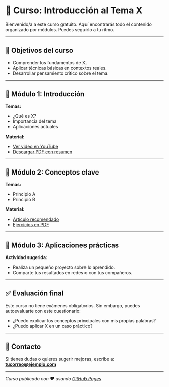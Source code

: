 # 📘 Curso: Introducción al Tema X

Bienvenido/a a este curso gratuito. Aquí encontrarás todo el contenido organizado por módulos. Puedes seguirlo a tu ritmo.

---

## 🧠 Objetivos del curso

- Comprender los fundamentos de X.
- Aplicar técnicas básicas en contextos reales.
- Desarrollar pensamiento crítico sobre el tema.

---

## 📅 Módulo 1: Introducción

**Temas:**
- ¿Qué es X?
- Importancia del tema
- Aplicaciones actuales

**Material:**
- [Ver video en YouTube](https://www.youtube.com/watch?v=xxxxxxxx)
- [Descargar PDF con resumen](materiales/modulo1-resumen.pdf)

---

## 🔬 Módulo 2: Conceptos clave

**Temas:**
- Principio A
- Principio B

**Material:**
- [Artículo recomendado](https://ejemplo.com/articulo)
- [Ejercicios en PDF](materiales/modulo2-ejercicios.pdf)

---

## 🧪 Módulo 3: Aplicaciones prácticas

**Actividad sugerida:**
- Realiza un pequeño proyecto sobre lo aprendido.
- Comparte tus resultados en redes o con tus compañeros.

---

## ✅ Evaluación final

Este curso no tiene exámenes obligatorios. Sin embargo, puedes autoevaluarte con este cuestionario:

- ¿Puedo explicar los conceptos principales con mis propias palabras?
- ¿Puedo aplicar X en un caso práctico?

---

## 📩 Contacto

Si tienes dudas o quieres sugerir mejoras, escribe a:  
**tucorreo@ejemplo.com**

---

_Curso publicado con ❤️ usando [GitHub Pages](https://pages.github.com)_
